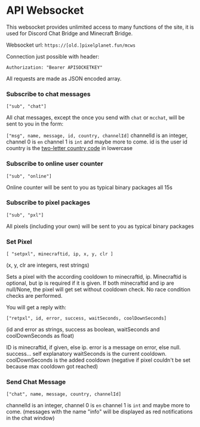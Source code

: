 # API Websocket

This websocket provides unlimited access to many functions of the site, it is used for Discord Chat Bridge and Minecraft Bridge.

Websocket url:
`https://[old.]pixelplanet.fun/mcws`

Connection just possible with header:

```
Authorization: "Bearer APISOCKETKEY"
```

All requests are made as JSON encoded array.
### Subscribe to chat messages
```["sub", "chat"]```

All chat messages, except the once you send with `chat` or `mcchat`, will be sent to you in the form:

```["msg", name, message, id, country, channelId]```
channelId is an integer, channel 0 is `en` channel 1 is `int` and maybe more to come.
id is the user id
country is the [two-letter country code](https://www.nationsonline.org/oneworld/country_code_list.htm) in lowercase
### Subscribe to online user counter
```["sub", "online"]```

Online counter will be sent to you as typical binary packages all 15s
### Subscribe to pixel packages
```["sub", "pxl"]```

All pixels (including your own) will be sent to you as typical binary packages
### Set Pixel

```[ "setpxl", minecraftid, ip, x, y, clr ]```

(x, y, clr are integers, rest strings)

Sets a pixel with the according cooldown to minecraftid, ip. Minecraftid is optional, but ip is required if it is given. If both minecraftid and ip are null/None, the pixel will get set without cooldown check. No race condition checks are performed.

You will get a reply with:

```["retpxl", id, error, success, waitSeconds, coolDownSeconds]```

(id and error as strings, success as boolean, waitSeconds and coolDownSeconds as float)

ID is minecraftid, if given, else ip. 
error is a message on error, else null.
success... self explanatory 
waitSeconds is the current cooldown. 
coolDownSeconds is the added cooldown (negative if pixel couldn't be set because max cooldown got reached)

### Send Chat Message
```["chat", name, message, country, channelId]```

channelId is an integer, channel 0 is `en` channel 1 is `int` and maybe more to come.
(messages with the name "info" will be displayed as red notifications in the chat window)

